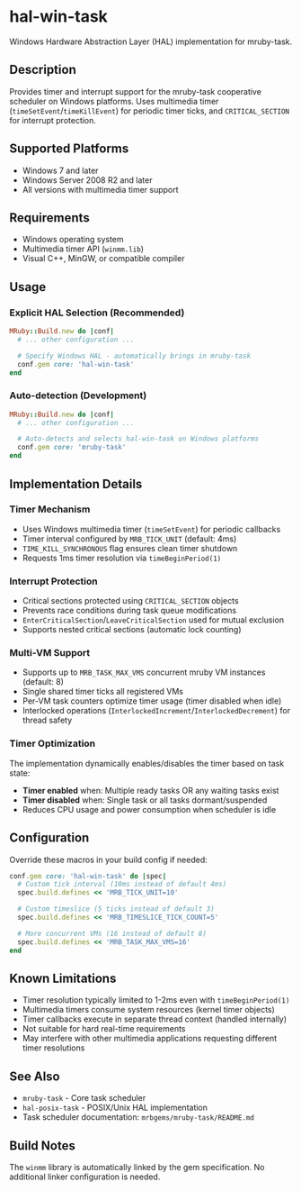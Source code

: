 # hal-win-task

Windows Hardware Abstraction Layer (HAL) implementation for mruby-task.

## Description

Provides timer and interrupt support for the mruby-task cooperative scheduler on Windows platforms. Uses multimedia timer (`timeSetEvent`/`timeKillEvent`) for periodic timer ticks, and `CRITICAL_SECTION` for interrupt protection.

## Supported Platforms

- Windows 7 and later
- Windows Server 2008 R2 and later
- All versions with multimedia timer support

## Requirements

- Windows operating system
- Multimedia timer API (`winmm.lib`)
- Visual C++, MinGW, or compatible compiler

## Usage

### Explicit HAL Selection (Recommended)

```ruby
MRuby::Build.new do |conf|
  # ... other configuration ...

  # Specify Windows HAL - automatically brings in mruby-task
  conf.gem core: 'hal-win-task'
end
```

### Auto-detection (Development)

```ruby
MRuby::Build.new do |conf|
  # ... other configuration ...

  # Auto-detects and selects hal-win-task on Windows platforms
  conf.gem core: 'mruby-task'
end
```

## Implementation Details

### Timer Mechanism

- Uses Windows multimedia timer (`timeSetEvent`) for periodic callbacks
- Timer interval configured by `MRB_TICK_UNIT` (default: 4ms)
- `TIME_KILL_SYNCHRONOUS` flag ensures clean timer shutdown
- Requests 1ms timer resolution via `timeBeginPeriod(1)`

### Interrupt Protection

- Critical sections protected using `CRITICAL_SECTION` objects
- Prevents race conditions during task queue modifications
- `EnterCriticalSection`/`LeaveCriticalSection` used for mutual exclusion
- Supports nested critical sections (automatic lock counting)

### Multi-VM Support

- Supports up to `MRB_TASK_MAX_VMS` concurrent mruby VM instances (default: 8)
- Single shared timer ticks all registered VMs
- Per-VM task counters optimize timer usage (timer disabled when idle)
- Interlocked operations (`InterlockedIncrement`/`InterlockedDecrement`) for thread safety

### Timer Optimization

The implementation dynamically enables/disables the timer based on task state:

- **Timer enabled** when: Multiple ready tasks OR any waiting tasks exist
- **Timer disabled** when: Single task or all tasks dormant/suspended
- Reduces CPU usage and power consumption when scheduler is idle

## Configuration

Override these macros in your build config if needed:

```ruby
conf.gem core: 'hal-win-task' do |spec|
  # Custom tick interval (10ms instead of default 4ms)
  spec.build.defines << 'MRB_TICK_UNIT=10'

  # Custom timeslice (5 ticks instead of default 3)
  spec.build.defines << 'MRB_TIMESLICE_TICK_COUNT=5'

  # More concurrent VMs (16 instead of default 8)
  spec.build.defines << 'MRB_TASK_MAX_VMS=16'
end
```

## Known Limitations

- Timer resolution typically limited to 1-2ms even with `timeBeginPeriod(1)`
- Multimedia timers consume system resources (kernel timer objects)
- Timer callbacks execute in separate thread context (handled internally)
- Not suitable for hard real-time requirements
- May interfere with other multimedia applications requesting different timer resolutions

## See Also

- `mruby-task` - Core task scheduler
- `hal-posix-task` - POSIX/Unix HAL implementation
- Task scheduler documentation: `mrbgems/mruby-task/README.md`

## Build Notes

The `winmm` library is automatically linked by the gem specification. No additional linker configuration is needed.
